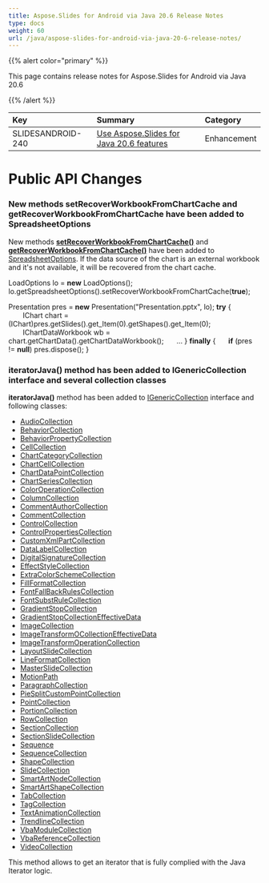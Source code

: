 ```yaml
---
title: Aspose.Slides for Android via Java 20.6 Release Notes
type: docs
weight: 60
url: /java/aspose-slides-for-android-via-java-20-6-release-notes/
---
```


{{% alert color="primary" %}} 

This page contains release notes for Aspose.Slides for Android via Java 20.6

{{% /alert %}} 

|**Key**|**Summary**|**Category**|
| :- | :- | :- |
|SLIDESANDROID-240|[Use Aspose.Slides for Java 20.6 features](/slides/java/aspose-slides-for-java-20-6-release-notes/)|Enhancement|

# **Public API Changes**
### **New methods setRecoverWorkbookFromChartCache and getRecoverWorkbookFromChartCache have been added to SpreadsheetOptions**


New methods [**setRecoverWorkbookFromChartCache()**](https://apireference.aspose.com/slides/androidjava/com.aspose.slides/SpreadsheetOptions#setRecoverWorkbookFromChartCache-boolean-) and [**getRecoverWorkbookFromChartCache()**](https://apireference.aspose.com/slides/androidjava/com.aspose.slides/SpreadsheetOptions#getRecoverWorkbookFromChartCache--) have been added to [SpreadsheetOptions](https://apireference.aspose.com/slides/androidjava/com.aspose.slides/SpreadsheetOptions). If the data source of the chart is an external workbook and it's not available, it will be recovered from the chart cache.

LoadOptions lo = **new** LoadOptions();
lo.getSpreadsheetOptions().setRecoverWorkbookFromChartCache(**true**);

Presentation pres = **new** Presentation("Presentation.pptx", lo);
**try** {
`    `IChart chart = (IChart)pres.getSlides().get_Item(0).getShapes().get_Item(0);
`    `IChartDataWorkbook wb = chart.getChartData().getChartDataWorkbook();
`   `...
} **finally** {
`   `**if** (pres != **null**) pres.dispose();
}
### **iteratorJava() method has been added to IGenericCollection interface and several collection classes**
**iteratorJava()** method has been added to [IGenericCollection](https://apireference.aspose.com/slides/androidjava/com.aspose.slides/IGenericCollection) interface and following classes:

- [AudioCollection](https://apireference.aspose.com/slides/androidjava/com.aspose.slides/AudioCollection#iteratorJava--)
- [BehaviorCollection](https://apireference.aspose.com/slides/androidjava/com.aspose.slides/BehaviorCollection#iteratorJava--)
- [BehaviorPropertyCollection](https://apireference.aspose.com/slides/androidjava/com.aspose.slides/BehaviorPropertyCollection#iteratorJava--)
- [CellCollection](https://apireference.aspose.com/slides/androidjava/com.aspose.slides/CellCollection#iteratorJava--)
- [ChartCategoryCollection](https://apireference.aspose.com/slides/androidjava/com.aspose.slides/ChartCategoryCollection#iteratorJava--)
- [ChartCellCollection](https://apireference.aspose.com/slides/androidjava/com.aspose.slides/ChartCellCollection#iteratorJava--)
- [ChartDataPointCollection](https://apireference.aspose.com/slides/androidjava/com.aspose.slides/ChartDataPointCollection#iteratorJava--)
- [ChartSeriesCollection](https://apireference.aspose.com/slides/androidjava/com.aspose.slides/ChartSeriesCollection#iteratorJava--)
- [ColorOperationCollection](https://apireference.aspose.com/slides/androidjava/com.aspose.slides/ColorOperationCollection#iteratorJava--)
- [ColumnCollection](https://apireference.aspose.com/slides/androidjava/com.aspose.slides/ColumnCollection#iteratorJava--)
- [CommentAuthorCollection](https://apireference.aspose.com/slides/androidjava/com.aspose.slides/CommentAuthorCollection#iteratorJava--)
- [CommentCollection](https://apireference.aspose.com/slides/androidjava/com.aspose.slides/CommentCollection#iteratorJava--)
- [ControlCollection](https://apireference.aspose.com/slides/androidjava/com.aspose.slides/ControlCollection#iteratorJava--)
- [ControlPropertiesCollection](https://apireference.aspose.com/slides/androidjava/com.aspose.slides/ControlPropertiesCollection#iteratorJava--)
- [CustomXmlPartCollection](https://apireference.aspose.com/slides/androidjava/com.aspose.slides/CustomXmlPartCollection#iteratorJava--)
- [DataLabelCollection](https://apireference.aspose.com/slides/androidjava/com.aspose.slides/DataLabelCollection#iteratorJava--)
- [DigitalSignatureCollection](https://apireference.aspose.com/slides/androidjava/com.aspose.slides/DigitalSignatureCollection#iteratorJava--)
- [EffectStyleCollection](https://apireference.aspose.com/slides/androidjava/com.aspose.slides/EffectStyleCollection#iteratorJava--)
- [ExtraColorSchemeCollection](https://apireference.aspose.com/slides/androidjava/com.aspose.slides/ExtraColorSchemeCollection#iteratorJava--)
- [FillFormatCollection](https://apireference.aspose.com/slides/androidjava/com.aspose.slides/FillFormatCollection#iteratorJava--)
- [FontFallBackRulesCollection](https://apireference.aspose.com/slides/androidjava/com.aspose.slides/FontFallBackRulesCollection#iteratorJava--)
- [FontSubstRuleCollection](https://apireference.aspose.com/slides/androidjava/com.aspose.slides/FontSubstRuleCollection#iteratorJava--)
- [GradientStopCollection](https://apireference.aspose.com/slides/androidjava/com.aspose.slides/GradientStopCollection#iteratorJava--)
- [GradientStopCollectionEffectiveData](https://apireference.aspose.com/slides/androidjava/com.aspose.slides/GradientStopCollectionEffectiveData#iteratorJava--)
- [ImageCollection](https://apireference.aspose.com/slides/androidjava/com.aspose.slides/ImageCollection#iteratorJava--)
- [ImageTransformOCollectionEffectiveData](https://apireference.aspose.com/slides/androidjava/com.aspose.slides/ImageTransformOCollectionEffectiveData#iteratorJava--)
- [ImageTransformOperationCollection](https://apireference.aspose.com/slides/androidjava/com.aspose.slides/ImageTransformOperationCollection#iteratorJava--)
- [LayoutSlideCollection](https://apireference.aspose.com/slides/androidjava/com.aspose.slides/LayoutSlideCollection#iteratorJava--)
- [LineFormatCollection](https://apireference.aspose.com/slides/androidjava/com.aspose.slides/LineFormatCollection#iteratorJava--)
- [MasterSlideCollection](https://apireference.aspose.com/slides/androidjava/com.aspose.slides/MasterSlideCollection#iteratorJava--)
- [MotionPath](https://apireference.aspose.com/slides/androidjava/com.aspose.slides/MotionPath#iteratorJava--)
- [ParagraphCollection](https://apireference.aspose.com/slides/androidjava/com.aspose.slides/ParagraphCollection#iteratorJava--)
- [PieSplitCustomPointCollection](https://apireference.aspose.com/slides/androidjava/com.aspose.slides/PieSplitCustomPointCollection#iteratorJava--)
- [PointCollection](https://apireference.aspose.com/slides/androidjava/com.aspose.slides/PointCollection#iteratorJava--)
- [PortionCollection](https://apireference.aspose.com/slides/androidjava/com.aspose.slides/PortionCollection#iteratorJava--)
- [RowCollection](https://apireference.aspose.com/slides/androidjava/com.aspose.slides/RowCollection#iteratorJava--)
- [SectionCollection](https://apireference.aspose.com/slides/androidjava/com.aspose.slides/SectionCollection#iteratorJava--)
- [SectionSlideCollection](https://apireference.aspose.com/slides/androidjava/com.aspose.slides/SectionSlideCollection#iteratorJava--)
- [Sequence](https://apireference.aspose.com/slides/androidjava/com.aspose.slides/Sequence#iteratorJava--)
- [SequenceCollection](https://apireference.aspose.com/slides/androidjava/com.aspose.slides/SequenceCollection#iteratorJava--)
- [ShapeCollection](https://apireference.aspose.com/slides/androidjava/com.aspose.slides/ShapeCollection#iteratorJava--)
- [SlideCollection](https://apireference.aspose.com/slides/androidjava/com.aspose.slides/SlideCollection#iteratorJava--)
- [SmartArtNodeCollection](https://apireference.aspose.com/slides/androidjava/com.aspose.slides/SmartArtNodeCollection#iteratorJava--)
- [SmartArtShapeCollection](https://apireference.aspose.com/slides/androidjava/com.aspose.slides/SmartArtShapeCollection#iteratorJava--)
- [TabCollection](https://apireference.aspose.com/slides/androidjava/com.aspose.slides/TabCollection#iteratorJava--)
- [TagCollection](https://apireference.aspose.com/slides/androidjava/com.aspose.slides/TagCollection#iteratorJava--)
- [TextAnimationCollection](https://apireference.aspose.com/slides/androidjava/com.aspose.slides/TextAnimationCollection#iteratorJava--)
- [TrendlineCollection](https://apireference.aspose.com/slides/androidjava/com.aspose.slides/TrendlineCollection#iteratorJava--)
- [VbaModuleCollection](https://apireference.aspose.com/slides/androidjava/com.aspose.slides/VbaModuleCollection#iteratorJava--)
- [VbaReferenceCollection](https://apireference.aspose.com/slides/androidjava/com.aspose.slides/VbaReferenceCollection#iteratorJava--)
- [VideoCollection](https://apireference.aspose.com/slides/androidjava/com.aspose.slides/VideoCollection#iteratorJava--)

This method allows to get an iterator that is fully complied with the Java Iterator logic.

